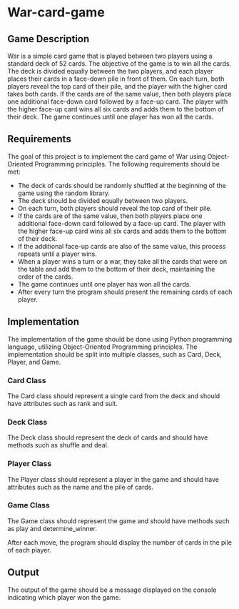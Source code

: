 # War-card-game

## Game Description

War is a simple card game that is played between two players using a standard deck of 52 cards. 
The objective of the game is to win all the cards. The deck is divided equally between the two players, and each player places their cards in a face-down pile in front of them. On each turn, both players reveal the top card of their pile, and the player with the higher card takes both cards. 
If the cards are of the same value, then both players place one additional face-down card followed by a face-up card. The player with the higher face-up card wins all six cards and adds them to the bottom of their deck. The game continues until one player has won all the cards.

## Requirements

The goal of this project is to implement the card game of War using Object-Oriented Programming principles. The following requirements should be met:

* The deck of cards should be randomly shuffled at the beginning of the game using the random library.
* The deck should be divided equally between two players.
* On each turn, both players should reveal the top card of their pile.
* If the cards are of the same value, then both players place one additional face-down card followed by a face-up card. The player with the higher face-up card wins all six cards and adds them to the bottom of their deck.
* If the additional face-up cards are also of the same value, this process repeats until a player wins.
* When a player wins a turn or a war, they take all the cards that were on the table and add them to the bottom of their deck, maintaining the order of the cards.
* The game continues until one player has won all the cards.
* After every turn the program should present the remaining cards of each player.


## Implementation
The implementation of the game should be done using Python programming language, utilizing Object-Oriented Programming principles. The implementation should be split into multiple classes, such as Card, Deck, Player, and Game.

### Card Class
The Card class should represent a single card from the deck and should have attributes such as rank and suit.

### Deck Class
The Deck class should represent the deck of cards and should have methods such as shuffle and deal.

### Player Class
The Player class should represent a player in the game and should have attributes such as the name and the pile of cards.

### Game Class
The Game class should represent the game and should have methods such as play and determine_winner.

After each move, the program should display the number of cards in the pile of each player.

## Output
The output of the game should be a message displayed on the console indicating which player won the game.
